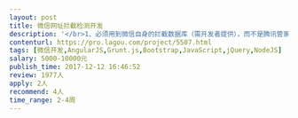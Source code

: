```yaml
---                
layout: post       
title: 微信网址拦截检测开发           
description: '</br>1、必须用到微信自身的拦截数据库（需开发者提供），而不是腾讯管家的，因为检测结果不同</br>2、不依赖任何第三方平台进行查询</br>3、用node.js做api接口，需要用到验证key</br>4、查询速度越快越好</br>5、需要做一个批量查询测试工具，以便检测接口性能（建议用node.js做）</br>'     
contenturl: https://pro.lagou.com/project/5507.html      
tags: [微信开发,AngularJS,Grunt.js,Bootstrap,JavaScript,jQuery,NodeJS]            
salary: 5000-10000元          
publish_time: 2017-12-12 16:46:52         
review: 1977人                   
apply: 2人                   
recommend: 4人                   
time_range: 2-4周              
---                 
```

